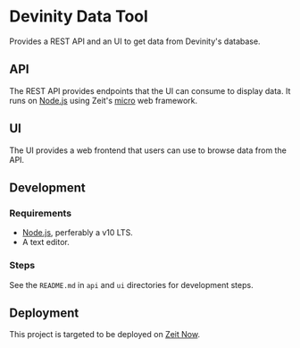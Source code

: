 # Devinity Data Tool

Provides a REST API and an UI to get data from Devinity's database. 

## API

The REST API provides endpoints that the UI can consume to display data. 
It runs on [Node.js](https://nodejs.org) using Zeit's [micro](https://github.com/zeit/micro) web framework.

## UI

The UI provides a web frontend that users can use to browse data from the API.

## Development

### Requirements

- [Node.js](https://nodejs.org), perferably a v10 LTS.
- A text editor.

### Steps

See the `README.md` in `api` and `ui` directories for development steps.

## Deployment

This project is targeted to be deployed on [Zeit Now](https://zeit.co/now).


